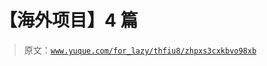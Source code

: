 # 【海外项目】4 篇

> 原文：[`www.yuque.com/for_lazy/thfiu8/zhpxs3cxkbvo98xb`](https://www.yuque.com/for_lazy/thfiu8/zhpxs3cxkbvo98xb)

